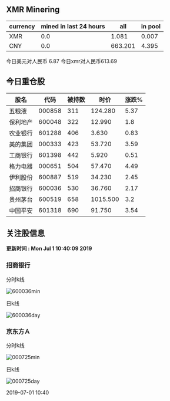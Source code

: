 ## XMR Minering

|currency|mined in last 24 hours|all|in pool|
|---|---|---|---|
|XMR|0.0|1.081|0.007|
|CNY|0.0|663.201|4.395|

今日美元对人民币 6.87	今日xmr对人民币613.69


## 今日重仓股 

|股名|代码|被持数|时价|涨跌%|
|---|---|---|---|---|
|五粮液|000858|311|124.280|5.37|
|保利地产|600048|322|12.990|1.8|
|农业银行|601288|406|3.630|0.83|
|美的集团|000333|423|53.720|3.59|
|工商银行|601398|442|5.920|0.51|
|格力电器|000651|504|57.470|4.49|
|伊利股份|600887|519|34.230|2.45|
|招商银行|600036|530|36.760|2.17|
|贵州茅台|600519|658|1015.500|3.2|
|中国平安|601318|690|91.750|3.54|

## 关注股信息
**更新时间 : Mon Jul  1 10:40:09 2019**
### 招商银行 
分时k线

![600036min](http://image.sinajs.cn/newchart/min/n/sh600036.gif)

日k线

![600036day](http://image.sinajs.cn/newchart/daily/n/sh600036.gif)

### 京东方Ａ 
分时k线

![000725min](http://image.sinajs.cn/newchart/min/n/sz000725.gif)

日k线

![000725day](http://image.sinajs.cn/newchart/daily/n/sz000725.gif)

2019-07-01 10:40